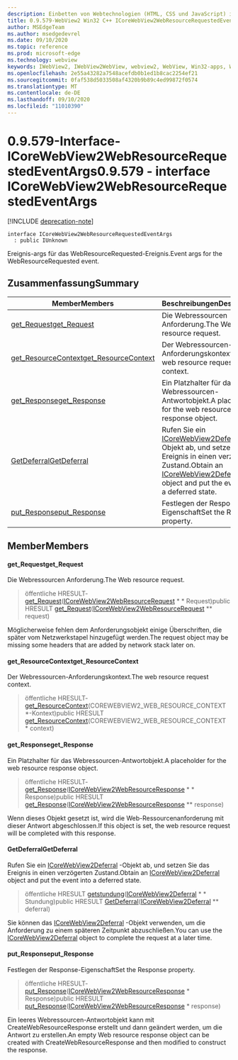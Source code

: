 ```yaml
---
description: Einbetten von Webtechnologien (HTML, CSS und JavaScript) in ihre systemeigenen Anwendungen mit dem Microsoft Edge WebView2-Steuerelement
title: 0.9.579-WebView2 Win32 C++ ICoreWebView2WebResourceRequestedEventArgs
author: MSEdgeTeam
ms.author: msedgedevrel
ms.date: 09/10/2020
ms.topic: reference
ms.prod: microsoft-edge
ms.technology: webview
keywords: IWebView2, IWebView2WebView, webview2, WebView, Win32-apps, Win32, Edge, ICoreWebView2, ICoreWebView2Controller, Browser-Steuerelement, Edge-HTML, ICoreWebView2WebResourceRequestedEventArgs
ms.openlocfilehash: 2e55a43282a7548acefdb0b1ed1b8cac2254ef21
ms.sourcegitcommit: 0faf538d5033508af4320b9b89c4ed99872f0574
ms.translationtype: MT
ms.contentlocale: de-DE
ms.lasthandoff: 09/10/2020
ms.locfileid: "11010390"
---
```

# <span data-ttu-id="40d5e-104">0.9.579-Interface-ICoreWebView2WebResourceRequestedEventArgs</span><span class="sxs-lookup"><span data-stu-id="40d5e-104">0.9.579 - interface ICoreWebView2WebResourceRequestedEventArgs</span></span> 

[!INCLUDE [deprecation-note](../../includes/deprecation-note.md)]

```
interface ICoreWebView2WebResourceRequestedEventArgs
  : public IUnknown
```

<span data-ttu-id="40d5e-105">Ereignis-args für das WebResourceRequested-Ereignis.</span><span class="sxs-lookup"><span data-stu-id="40d5e-105">Event args for the WebResourceRequested event.</span></span>

## <span data-ttu-id="40d5e-106">Zusammenfassung</span><span class="sxs-lookup"><span data-stu-id="40d5e-106">Summary</span></span>

 <span data-ttu-id="40d5e-107">Member</span><span class="sxs-lookup"><span data-stu-id="40d5e-107">Members</span></span>                        | <span data-ttu-id="40d5e-108">Beschreibungen</span><span class="sxs-lookup"><span data-stu-id="40d5e-108">Descriptions</span></span>
--------------------------------|---------------------------------------------
[<span data-ttu-id="40d5e-109">get_Request</span><span class="sxs-lookup"><span data-stu-id="40d5e-109">get_Request</span></span>](#get_request) | <span data-ttu-id="40d5e-110">Die Webressourcen Anforderung.</span><span class="sxs-lookup"><span data-stu-id="40d5e-110">The Web resource request.</span></span>
[<span data-ttu-id="40d5e-111">get_ResourceContext</span><span class="sxs-lookup"><span data-stu-id="40d5e-111">get_ResourceContext</span></span>](#get_resourcecontext) | <span data-ttu-id="40d5e-112">Der Webressourcen-Anforderungskontext.</span><span class="sxs-lookup"><span data-stu-id="40d5e-112">The web resource request context.</span></span>
[<span data-ttu-id="40d5e-113">get_Response</span><span class="sxs-lookup"><span data-stu-id="40d5e-113">get_Response</span></span>](#get_response) | <span data-ttu-id="40d5e-114">Ein Platzhalter für das Webressourcen-Antwortobjekt.</span><span class="sxs-lookup"><span data-stu-id="40d5e-114">A placeholder for the web resource response object.</span></span>
[<span data-ttu-id="40d5e-115">GetDeferral</span><span class="sxs-lookup"><span data-stu-id="40d5e-115">GetDeferral</span></span>](#getdeferral) | <span data-ttu-id="40d5e-116">Rufen Sie ein [ICoreWebView2Deferral](icorewebview2deferral.md) -Objekt ab, und setzen Sie das Ereignis in einen verzögerten Zustand.</span><span class="sxs-lookup"><span data-stu-id="40d5e-116">Obtain an [ICoreWebView2Deferral](icorewebview2deferral.md) object and put the event into a deferred state.</span></span>
[<span data-ttu-id="40d5e-117">put_Response</span><span class="sxs-lookup"><span data-stu-id="40d5e-117">put_Response</span></span>](#put_response) | <span data-ttu-id="40d5e-118">Festlegen der Response-Eigenschaft</span><span class="sxs-lookup"><span data-stu-id="40d5e-118">Set the Response property.</span></span>

## <span data-ttu-id="40d5e-119">Member</span><span class="sxs-lookup"><span data-stu-id="40d5e-119">Members</span></span>

#### <span data-ttu-id="40d5e-120">get_Request</span><span class="sxs-lookup"><span data-stu-id="40d5e-120">get_Request</span></span> 

<span data-ttu-id="40d5e-121">Die Webressourcen Anforderung.</span><span class="sxs-lookup"><span data-stu-id="40d5e-121">The Web resource request.</span></span>

> <span data-ttu-id="40d5e-122">öffentliche HRESULT- [get_Request](#get_request)([ICoreWebView2WebResourceRequest](icorewebview2webresourcerequest.md) \* \* Request)</span><span class="sxs-lookup"><span data-stu-id="40d5e-122">public HRESULT [get_Request](#get_request)([ICoreWebView2WebResourceRequest](icorewebview2webresourcerequest.md) \*\* request)</span></span>

<span data-ttu-id="40d5e-123">Möglicherweise fehlen dem Anforderungsobjekt einige Überschriften, die später vom Netzwerkstapel hinzugefügt werden.</span><span class="sxs-lookup"><span data-stu-id="40d5e-123">The request object may be missing some headers that are added by network stack later on.</span></span>

#### <span data-ttu-id="40d5e-124">get_ResourceContext</span><span class="sxs-lookup"><span data-stu-id="40d5e-124">get_ResourceContext</span></span> 

<span data-ttu-id="40d5e-125">Der Webressourcen-Anforderungskontext.</span><span class="sxs-lookup"><span data-stu-id="40d5e-125">The web resource request context.</span></span>

> <span data-ttu-id="40d5e-126">öffentliche HRESULT- [get_ResourceContext](#get_resourcecontext)(COREWEBVIEW2_WEB_RESOURCE_CONTEXT \*-Kontext)</span><span class="sxs-lookup"><span data-stu-id="40d5e-126">public HRESULT [get_ResourceContext](#get_resourcecontext)(COREWEBVIEW2_WEB_RESOURCE_CONTEXT \* context)</span></span>

#### <span data-ttu-id="40d5e-127">get_Response</span><span class="sxs-lookup"><span data-stu-id="40d5e-127">get_Response</span></span> 

<span data-ttu-id="40d5e-128">Ein Platzhalter für das Webressourcen-Antwortobjekt.</span><span class="sxs-lookup"><span data-stu-id="40d5e-128">A placeholder for the web resource response object.</span></span>

> <span data-ttu-id="40d5e-129">öffentliche HRESULT- [get_Response](#get_response)([ICoreWebView2WebResourceResponse](icorewebview2webresourceresponse.md) \* \* Response)</span><span class="sxs-lookup"><span data-stu-id="40d5e-129">public HRESULT [get_Response](#get_response)([ICoreWebView2WebResourceResponse](icorewebview2webresourceresponse.md) \*\* response)</span></span>

<span data-ttu-id="40d5e-130">Wenn dieses Objekt gesetzt ist, wird die Web-Ressourcenanforderung mit dieser Antwort abgeschlossen.</span><span class="sxs-lookup"><span data-stu-id="40d5e-130">If this object is set, the web resource request will be completed with this response.</span></span>

#### <span data-ttu-id="40d5e-131">GetDeferral</span><span class="sxs-lookup"><span data-stu-id="40d5e-131">GetDeferral</span></span> 

<span data-ttu-id="40d5e-132">Rufen Sie ein [ICoreWebView2Deferral](icorewebview2deferral.md) -Objekt ab, und setzen Sie das Ereignis in einen verzögerten Zustand.</span><span class="sxs-lookup"><span data-stu-id="40d5e-132">Obtain an [ICoreWebView2Deferral](icorewebview2deferral.md) object and put the event into a deferred state.</span></span>

> <span data-ttu-id="40d5e-133">öffentliche HRESULT [getstundung](#getdeferral)([ICoreWebView2Deferral](icorewebview2deferral.md) \* \* Stundung)</span><span class="sxs-lookup"><span data-stu-id="40d5e-133">public HRESULT [GetDeferral](#getdeferral)([ICoreWebView2Deferral](icorewebview2deferral.md) \*\* deferral)</span></span>

<span data-ttu-id="40d5e-134">Sie können das [ICoreWebView2Deferral](icorewebview2deferral.md) -Objekt verwenden, um die Anforderung zu einem späteren Zeitpunkt abzuschließen.</span><span class="sxs-lookup"><span data-stu-id="40d5e-134">You can use the [ICoreWebView2Deferral](icorewebview2deferral.md) object to complete the request at a later time.</span></span>

#### <span data-ttu-id="40d5e-135">put_Response</span><span class="sxs-lookup"><span data-stu-id="40d5e-135">put_Response</span></span> 

<span data-ttu-id="40d5e-136">Festlegen der Response-Eigenschaft</span><span class="sxs-lookup"><span data-stu-id="40d5e-136">Set the Response property.</span></span>

> <span data-ttu-id="40d5e-137">öffentliche HRESULT- [put_Response](#put_response)([ICoreWebView2WebResourceResponse](icorewebview2webresourceresponse.md) \* Response)</span><span class="sxs-lookup"><span data-stu-id="40d5e-137">public HRESULT [put_Response](#put_response)([ICoreWebView2WebResourceResponse](icorewebview2webresourceresponse.md) \* response)</span></span>

<span data-ttu-id="40d5e-138">Ein leeres Webressourcen-Antwortobjekt kann mit CreateWebResourceResponse erstellt und dann geändert werden, um die Antwort zu erstellen.</span><span class="sxs-lookup"><span data-stu-id="40d5e-138">An empty Web resource response object can be created with CreateWebResourceResponse and then modified to construct the response.</span></span>

